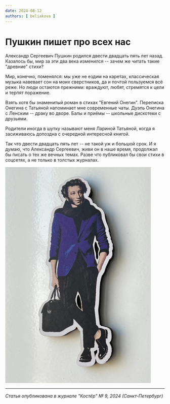 ```yaml
---
date: 2024-08-12
authors: [ beliakova ]
---
```

# Пушкин пишет про всех нас

Александр Сергеевич Пушкин родился двести двадцать пять лет назад. Казалось бы, мир за эти два века изменился -- зачем же читать такие "древние" стихи?

Мир, конечно, поменялся: мы уже не ездим на каретах, классическая музыка навевает сон на моих сверстников, да и почтой пользуемся всё реже. Но люди остаются прежними: враждуют, любят, стремятся к цели и терпят поражение.
<!-- more -->
Взять хотя бы знаменитый роман в стихах "Евгений Онегин". Переписка Онегина с Татьяной напоминает мне современные чаты. Дуэль Онегина с Ленским -- драку во дворе. Балы и приёмы -- школьные дискотеки с друзьями.

Родители иногда в шутку называют меня Лариной Татьяной, когда я засиживаюсь допоздна с очередной интересной книгой.

Так что двести двадцать пять лет -- не такой уж и большой срок. И я думаю, что Александр Сергеевич, живи он в наше время, продолжал бы писать о тех же вечных темах. Разве что публиковал бы свои стихи в соцсетях, а не только в толстых журналах.

![Александр Сергеевич Пушкин](../../images/pushkin.jpg)

---

*Статья опубликована в журнале "Костёр" № 9, 2024 (Санкт-Петербург)*
